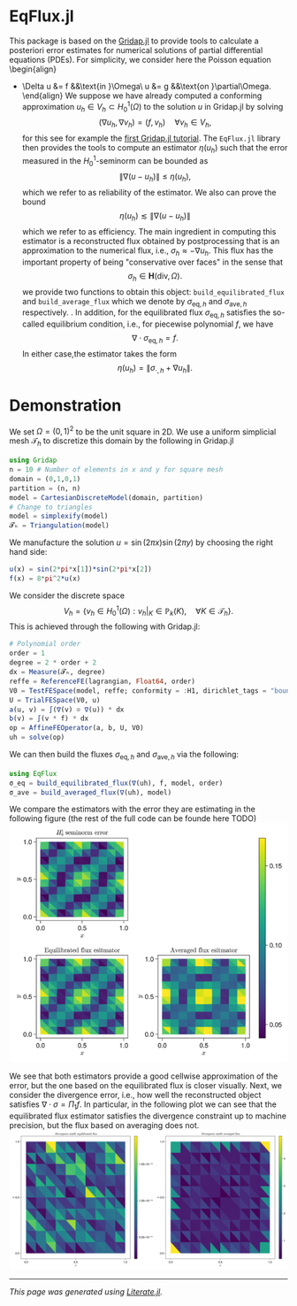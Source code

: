 # EqFlux.jl

This package is based on the
[Gridap.jl](https://github.com/gridap/Gridap.jl/tree/master) to provide tools to calculate a
posteriori error estimates for numerical solutions of
partial differential equations (PDEs). For simplicity, we consider here the
Poisson equation
\begin{align}
- \Delta u &= f &&\text{in }\Omega\\
u &= g &&\text{on }\partial\Omega.
\end{align}
We suppose we have already computed a conforming approximation
$u_h \in V_h\subset H^1_0(\Omega)$ to the solution $u$ in Gridap.jl by solving
$$(\nabla u_h, \nabla v_h) = (f, v_h)\quad\forall v_h\in V_h,$$
for this see for example the
[first Gridap.jl tutorial](https://gridap.github.io/Tutorials/dev/pages/t001_poisson/#Tutorial-1:-Poisson-equation-1).
The `EqFlux.jl` library then provides the tools to compute an estimator
$\eta(u_h)$ such that the error measured in the $H^1_0$-seminorm
can be bounded as
$$\|\nabla(u - u_h)\| \le \eta(u_h),$$
which we refer to as reliability of the estimator. We also can prove the bound
$$\eta(u_h) \lesssim \|\nabla(u - u_h)\|$$
which we refer to as efficiency. The main ingredient in computing this estimator
is a reconstructed flux obtained by postprocessing that is an approximation
to the numerical flux, i.e., $\sigma_h\approx -\nabla u_h$. This
flux has the important property of being "conservative over faces" in the sense
that
$$\sigma_h \in \mathbf{H}(\mathrm{div},\Omega).$$
we provide two functions to obtain this object:
`build_equilibrated_flux` and `build_average_flux` which we denote by
$\sigma_{\mathrm{eq},h}$ and $\sigma_{\mathrm{ave},h}$ respectively.
. In addition, for the
equilibrated flux $\sigma_{\mathrm{eq},h}$ satisfies the so-called equilibrium
condition, i.e., for piecewise polynomial $f$, we have
$$\nabla\cdot\sigma_{\mathrm{eq},h} = f.$$
In either case,the estimator takes the form
$$\eta(u_h) = \| \sigma_{\cdot,h} + \nabla u_h\|.$$

# Demonstration
We set $\Omega = (0,1)^2$ to be the unit square in 2D. We use a uniform
simplicial mesh $\mathcal{T}_h$ to discretize this domain by the following in Gridap.jl

````julia
using Gridap
n = 10 # Number of elements in x and y for square mesh
domain = (0,1,0,1)
partition = (n, n)
model = CartesianDiscreteModel(domain, partition)
# Change to triangles
model = simplexify(model)
𝓣ₕ = Triangulation(model)
````

We manufacture the solution $u = \sin(2\pi x)\sin(2\pi y)$ by choosing the right hand side:

````julia
u(x) = sin(2*pi*x[1])*sin(2*pi*x[2])
f(x) = 8*pi^2*u(x)
````

We consider the discrete space
$$V_h = \{v_h\in H_0^1(\Omega): v_h|_K \in\mathbb{P}_k(K),\quad\forall K\in
\mathcal{T}_h\}.$$ This is achieved through the following with Gridap.jl:

````julia
# Polynomial order
order = 1
degree = 2 * order + 2
dx = Measure(𝓣ₕ, degree)
reffe = ReferenceFE(lagrangian, Float64, order)
V0 = TestFESpace(model, reffe; conformity = :H1, dirichlet_tags = "boundary")
U = TrialFESpace(V0, u)
a(u, v) = ∫(∇(v) ⊙ ∇(u)) * dx
b(v) = ∫(v * f) * dx
op = AffineFEOperator(a, b, U, V0)
uh = solve(op)
````

We can then build the fluxes $\sigma_{\mathrm{eq},h}$ and
$\sigma_{\mathrm{ave},h}$ via the following:

````julia
using EqFlux
σ_eq = build_equilibrated_flux(∇(uh), f, model, order)
σ_ave = build_averaged_flux(∇(uh), model)
````

We compare the estimators with the error they are estimating in the
following figure (the rest of the full code can be founde here TODO)
![](comparison.png)

We see that both estimators provide a good cellwise approximation of the
error, but the one based on the equilibrated flux is closer visually. Next,
we consider the divergence error, i.e., how well the reconstructed object
satisfies $\nabla\cdot\sigma = \Pi_1 f$. In particular, in the following plot we can
see that the equilibrated flux estimator satisfies the divergence constraint
up to machine precision, but the flux based on averaging does not.
![](comparison_div.png)

---

*This page was generated using [Literate.jl](https://github.com/fredrikekre/Literate.jl).*

